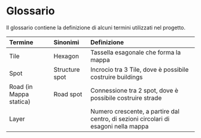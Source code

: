 # Glossario

Il glossario contiene la definizione di alcuni termini utilizzati nel progetto.

| Termine                 | Sinonimi       | Definizione                                                                         |
| :---------------------- | :------------- | :---------------------------------------------------------------------------------- |
| Tile                    | Hexagon        | Tassella esagonale che forma la mappa                                               |
| Spot                    | Structure spot | Incrocio tra 3 Tile, dove è possibile costruire buildings                           |
| Road (in Mappa statica) | Road spot      | Connessione tra 2 spot, dove è possibile costruire strade                           |
| Layer                   |                | Numero crescente, a partire dal centro, di sezioni circolari di esagoni nella mappa |
